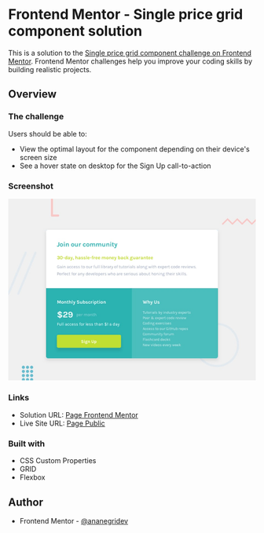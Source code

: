 # Frontend Mentor - Single price grid component solution

This is a solution to the [Single price grid component challenge on Frontend Mentor](https://www.frontendmentor.io/challenges/single-price-grid-component-5ce41129d0ff452fec5abbbc). Frontend Mentor challenges help you improve your coding skills by building realistic projects.

## Overview

### The challenge

Users should be able to:

- View the optimal layout for the component depending on their device's screen size
- See a hover state on desktop for the Sign Up call-to-action

### Screenshot

![](./design/desktop-preview.jpg)

### Links

- Solution URL: [Page Frontend Mentor](https://www.frontendmentor.io/solutions/solution-single-price-grid-component-HqRW5mT1UC)
- Live Site URL: [Page Public](https://frontendmentor-single-price-grid-component-master-beta.vercel.app/)

### Built with

- CSS Custom Properties
- GRID
- Flexbox

## Author

- Frontend Mentor - [@ananegridev](https://www.frontendmentor.io/profile/ananegridev)
